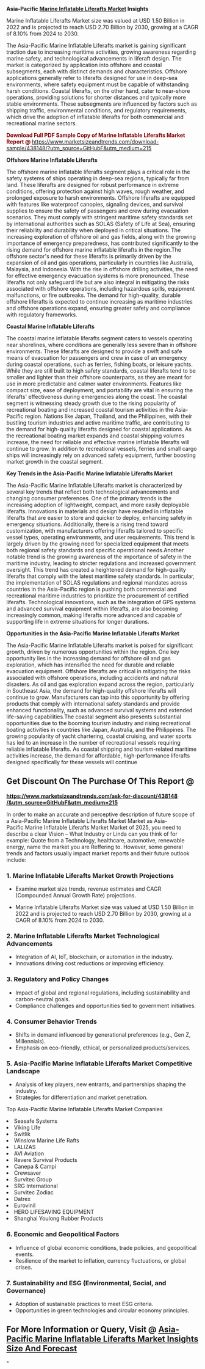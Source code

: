 <p><strong>Asia-Pacific&nbsp;<a href=""https://www.marketsizeandtrends.com/download-sample/438148/&amp;utm_source=GitHubF&amp;utm_medium=215"">Marine Inflatable Liferafts Market</a> Insights</strong></p><p>Marine Inflatable Liferafts Market size was valued at USD 1.50 Billion in 2022 and is projected to reach USD 2.70 Billion by 2030, growing at a CAGR of 8.10% from 2024 to 2030.</p><p><p>The Asia-Pacific Marine Inflatable Liferafts market is gaining significant traction due to increasing maritime activities, growing awareness regarding marine safety, and technological advancements in liferaft design. The market is categorized by application into offshore and coastal subsegments, each with distinct demands and characteristics. Offshore applications generally refer to liferafts designed for use in deep-sea environments, where safety equipment must be capable of withstanding harsh conditions. Coastal liferafts, on the other hand, cater to near-shore operations, providing solutions for shorter distances and typically more stable environments. These subsegments are influenced by factors such as shipping traffic, environmental conditions, and regulatory requirements, which drive the adoption of inflatable liferafts for both commercial and recreational marine sectors. <p><strong><span style="color: #800000;">Download Full PDF Sample Copy of Marine Inflatable Liferafts Market Report @</span>&nbsp;</strong><a href="https://www.marketsizeandtrends.com/download-sample/438148/?utm_source=GitHubF&amp;utm_medium=215" target="_blank">https://www.marketsizeandtrends.com/download-sample/438148/?utm_source=GitHubF&amp;utm_medium=215</a></p></p><p><strong>Offshore Marine Inflatable Liferafts</strong></p><p>The offshore marine inflatable liferafts segment plays a critical role in the safety systems of ships operating in deep-sea regions, typically far from land. These liferafts are designed for robust performance in extreme conditions, offering protection against high waves, rough weather, and prolonged exposure to harsh environments. Offshore liferafts are equipped with features like waterproof canopies, signaling devices, and survival supplies to ensure the safety of passengers and crew during evacuation scenarios. They must comply with stringent maritime safety standards set by international authorities such as SOLAS (Safety of Life at Sea), ensuring their reliability and durability when deployed in critical situations. The increasing exploration of offshore oil and gas fields, along with the growing importance of emergency preparedness, has contributed significantly to the rising demand for offshore marine inflatable liferafts in the region.The offshore sector's need for these liferafts is primarily driven by the expansion of oil and gas operations, particularly in countries like Australia, Malaysia, and Indonesia. With the rise in offshore drilling activities, the need for effective emergency evacuation systems is more pronounced. These liferafts not only safeguard life but are also integral in mitigating the risks associated with offshore operations, including hazardous spills, equipment malfunctions, or fire outbreaks. The demand for high-quality, durable offshore liferafts is expected to continue increasing as maritime industries and offshore operations expand, ensuring greater safety and compliance with regulatory frameworks. <p><strong>Coastal Marine Inflatable Liferafts</strong></p><p>The coastal marine inflatable liferafts segment caters to vessels operating near shorelines, where conditions are generally less severe than in offshore environments. These liferafts are designed to provide a swift and safe means of evacuation for passengers and crew in case of an emergency during coastal operations, such as ferries, fishing boats, or leisure yachts. While they are still built to high safety standards, coastal liferafts tend to be smaller and lighter than their offshore counterparts, as they are meant for use in more predictable and calmer water environments. Features like compact size, ease of deployment, and portability are vital in ensuring the liferafts' effectiveness during emergencies along the coast. The coastal segment is witnessing steady growth due to the rising popularity of recreational boating and increased coastal tourism activities in the Asia-Pacific region. Nations like Japan, Thailand, and the Philippines, with their bustling tourism industries and active maritime traffic, are contributing to the demand for high-quality liferafts designed for coastal applications. As the recreational boating market expands and coastal shipping volumes increase, the need for reliable and effective marine inflatable liferafts will continue to grow. In addition to recreational vessels, ferries and small cargo ships will increasingly rely on advanced safety equipment, further boosting market growth in the coastal segment. <p><strong>Key Trends in the Asia-Pacific Marine Inflatable Liferafts Market</strong></p><p>The Asia-Pacific Marine Inflatable Liferafts market is characterized by several key trends that reflect both technological advancements and changing consumer preferences. One of the primary trends is the increasing adoption of lightweight, compact, and more easily deployable liferafts. Innovations in materials and design have resulted in inflatable liferafts that are easier to store and quicker to deploy, enhancing safety in emergency situations. Additionally, there is a rising trend toward customization, with manufacturers offering liferafts tailored to specific vessel types, operating environments, and user requirements. This trend is largely driven by the growing need for specialized equipment that meets both regional safety standards and specific operational needs.Another notable trend is the growing awareness of the importance of safety in the maritime industry, leading to stricter regulations and increased government oversight. This trend has created a heightened demand for high-quality liferafts that comply with the latest maritime safety standards. In particular, the implementation of SOLAS regulations and regional mandates across countries in the Asia-Pacific region is pushing both commercial and recreational maritime industries to prioritize the procurement of certified liferafts. Technological innovations, such as the integration of GPS systems and advanced survival equipment within liferafts, are also becoming increasingly common, making liferafts more advanced and capable of supporting life in extreme situations for longer durations. <p><strong>Opportunities in the Asia-Pacific Marine Inflatable Liferafts Market</strong></p><p>The Asia-Pacific Marine Inflatable Liferafts market is poised for significant growth, driven by numerous opportunities within the region. One key opportunity lies in the increasing demand for offshore oil and gas exploration, which has intensified the need for durable and reliable evacuation equipment. Offshore liferafts are critical in mitigating the risks associated with offshore operations, including accidents and natural disasters. As oil and gas exploration expand across the region, particularly in Southeast Asia, the demand for high-quality offshore liferafts will continue to grow. Manufacturers can tap into this opportunity by offering products that comply with international safety standards and provide enhanced functionality, such as advanced survival systems and extended life-saving capabilities.The coastal segment also presents substantial opportunities due to the booming tourism industry and rising recreational boating activities in countries like Japan, Australia, and the Philippines. The growing popularity of yacht chartering, coastal cruising, and water sports has led to an increase in the number of recreational vessels requiring reliable inflatable liferafts. As coastal shipping and tourism-related maritime activities increase, the demand for affordable, high-performance liferafts designed specifically for these vessels will continue</p><h2><strong>Get Discount On The Purchase Of This Report @&nbsp;</strong></h2><p><strong><a href=""https://www.marketsizeandtrends.com/ask-for-discount/438148/&amp;utm_source=GitHubF&amp;utm_medium=215"" target=""_blank"">https://www.marketsizeandtrends.com/ask-for-discount/438148<br />/&amp;utm_source=GitHubF&amp;utm_medium=215</a></strong></p><p>In order to make an accurate and perceptive description of future scope of a Asia-Pacific&nbsp;Marine Inflatable Liferafts Market Market as Asia-Pacific&nbsp;Marine Inflatable Liferafts Market Market of 2025, you need to describe a clear Vision &ndash; What Industry or Linda can you think of for example: Quote from a Technology, healthcare, automotive, renewable energy, name the market you are Reffering to. However, some general trends and factors usually impact market reports and their future outlook include:</p><h3>1.&nbsp;<strong>Marine Inflatable Liferafts Market Growth Projections</strong></h3><ul><li>Examine market size trends, revenue estimates and CAGR (Compounded Annual Growth Rate) projections.</li><li><p>Marine Inflatable Liferafts Market size was valued at USD 1.50 Billion in 2022 and is projected to reach USD 2.70 Billion by 2030, growing at a CAGR of 8.10% from 2024 to 2030.</p></li></ul><h3>2.&nbsp;<strong>Marine Inflatable Liferafts Market Technological Advancements</strong></h3><ul><li>Integration of AI, IoT, blockchain, or automation in the industry.</li><li>Innovations driving cost reductions or improving efficiency.</li></ul><h3>3.&nbsp;<strong>Regulatory and Policy Changes</strong></h3><ul><li>Impact of global and regional regulations, including sustainability and carbon-neutral goals.</li><li>Compliance challenges and opportunities tied to government initiatives.</li></ul><h3>4.&nbsp;<strong>Consumer Behavior Trends</strong></h3><ul><li>Shifts in demand influenced by generational preferences (e.g., Gen Z, Millennials).</li><li>Emphasis on eco-friendly, ethical, or personalized products/services.</li></ul><h3>5.&nbsp;<strong>Asia-Pacific Marine Inflatable Liferafts Market Competitive Landscape</strong></h3><ul><li>Analysis of key players, new entrants, and partnerships shaping the industry.</li><li>Strategies for differentiation and market penetration.</li></ul><p data-pm-slice=""1 1 []"">Top Asia-Pacific Marine Inflatable Liferafts Market Companies</p><div data-test-id=""""><p><li>Seasafe Systems</li><li> Viking Life</li><li> Switlik</li><li> Winslow Marine Life Rafts</li><li> LALIZAS</li><li> AVI Aviation</li><li> Revere Survival Products</li><li> Canepa & Campi</li><li> Crewsaver</li><li> Survitec Group</li><li> SRG International</li><li> Survitec Zodiac</li><li> Datrex</li><li> Eurovinil</li><li> HERO LIFESAVING EQUIPMENT</li><li> Shanghai Youlong Rubber Products</li></p></div><h3>6.&nbsp;<strong>Economic and Geopolitical Factors</strong></h3><ul><li>Influence of global economic conditions, trade policies, and geopolitical events.</li><li>Resilience of the market to inflation, currency fluctuations, or global crises.</li></ul><h3>7.&nbsp;<strong>Sustainability and ESG (Environmental, Social, and Governance)</strong></h3><ul><li>Adoption of sustainable practices to meet ESG criteria.</li><li>Opportunities in green technologies and circular economy principles.</li></ul><h2><strong>For More Information or Query, Visit @&nbsp;</strong><a href=""https://www.verifiedmarketreports.com/product/marine-inflatable-liferafts-market/"" target=""_blank"">Asia-Pacific Marine Inflatable Liferafts Market Insights Size And Forecast</a></h2>"
